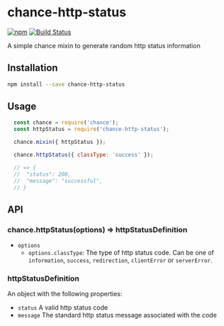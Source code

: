# chance-http-status

[![npm](https://img.shields.io/npm/v/chance-http-status.svg?style=flat-square)](https://www.npmjs.com/package/chance-http-status)
[![Build Status](https://github.com/jonathansamines/chance-http-status/workflows/Node.js%20CI/badge.svg)](https://github.com/jonathansamines/chance-http-status/actions)

A simple chance mixin to generate random http status information

## Installation

```bash
npm install --save chance-http-status
```

## Usage

```js
  const chance = require('chance');
  const httpStatus = require('chance-http-status');

  chance.mixin({ httpStatus });

  chance.httpStatus({ classType: 'success' });

  // => {
  //  "status": 200,
  //  "message": "successful",
  // }
```

## API

### chance.httpStatus(options) => httpStatusDefinition

+ `options`
  - `options.classType`: The type of http status code. Can be one of `information`, `success`, `redirection`, `clientError` or `serverError`.


### httpStatusDefinition

An object with the following properties:

+ `status` A valid http status code
+ `message` The standard http status message associated with the code
